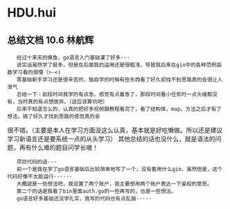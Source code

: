 # HDU.hui
总结文档 10.6 林航辉
------------------------------------------------------------------------------------------------------------------------------------------------------
       经过十来天的摸鱼，go语言入门基础灌了好多···
       说实话虽然学了挺多，但是在后面我的运用还是很粗浅，导致我后来在gin中的各种范例函数学习看的很懵（>-<)
       零基础新手学习还是很辛苦的，独自学的时候有些东西看了好久却找不到思路真的会很让人泄气 
       总结一下：前段时间我学的有点急，感觉有点着急了，那段时间看小任务时一点头绪都没有，当时真的有点想放弃。（这应该算坑吧）
       后来不知道怎么的，认真的把好多视频跟教程看完了，看了结构体，map，方法之后才有了想法，搞了好久才找到思路的感觉真的会
很不错。（主要是本人在学习方面没这么认真，基本就是好吃懒做。所以还是建议学习新语言还是要系统一点的从头学习）
        其他总结的话也没什么，就是语法的问题，再有什么难的题目问学长嗷！

       项目代码的话···
       前一个是我在学了go语言基础后比较简单地写了一个，没有套用什么gin，虽然但是，这个代码好像不太能运行······
       大概就是一些想法吧，我设置了两个账户，我主要想用两个账户表达一下鉴权的意思。
       第二个的话是我看了bin里面auth.go的一些再写的，也是一些想法。
       go语言好多基础还没学扎实，我写的代码也有点乱搞·····
